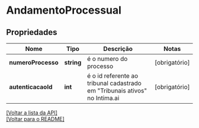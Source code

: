 # AndamentoProcessual

## Propriedades
Nome | Tipo | Descrição | Notas
------------ | ------------- | ------------- | -------------
**numeroProcesso** | **string** | é o numero do processo | [obrigatório] 
**autenticacaoId** | **int** | é o id referente ao tribunal cadastrado em "Tribunais ativos" no Intima.ai | [obrigatório] 

[[Voltar a lista da API]](../../../README.md#Documentação-para-os-Endpoints-da-API)    
[[Voltar para o README]](../../../README.md#Intima.ai---SDK-PHP)
